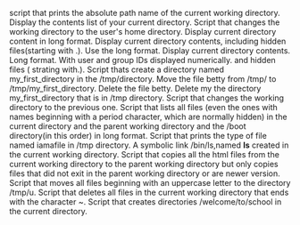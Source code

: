script that prints the absolute path name of the current working directory.
Display the contents list of your current directory.
Script that changes the working directory to the user's home directory.
Display current directory content in long format.
Display current directory contents, including hidden files(starting with .). Use the long format.
Display current directory contents. Long format. With user and group IDs displayed numerically. and hidden files ( strating with.).
Script thats create a directory named my_first_directory in the /tmp/directory.
Move the file betty from /tmp/ to /tmp/my_first_directory.
Delete the file betty.
Delete my the directory my_first_directory that is in /tmp directory.
Script that changes the working directory to the previous one.
Script that lists all  files (even the ones with names beginning with a period character, which are normally hidden) in the current directory and the parent working directory and the /boot directory(in this order) in long format.
Script that prints the type of file named iamafile in /tmp directory.
A symbolic link /bin/ls,named __ls__ created in the current working directory.
Script that copies all the html files from the current working directory to the parent working directory but only copies  files that did not exit in the parent working directory or are newer version.
Script that moves all files  beginning with an uppercase letter to the directory /tmp/u.
Script that deletes all files in the current working directory that ends with the character ~.
Script that creates directories /welcome/to/school in the current directory.
